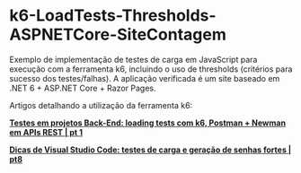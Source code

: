 # k6-LoadTests-Thresholds-ASPNETCore-SiteContagem
Exemplo de implementação de testes de carga em JavaScript para execução com a ferramenta k6, incluindo o uso de thresholds (critérios para sucesso dos testes/falhas). A aplicação verificada é um site baseado em .NET 6 + ASP.NET Core + Razor Pages.

Artigos detalhando a utilização da ferramenta k6:

[**Testes em projetos Back-End: loading tests com k6, Postman + Newman em APIs REST | pt 1**](https://renatogroffe.medium.com/testes-em-projetos-back-end-loading-tests-com-k6-postman-newman-em-apis-rest-pt-1-322a9387ff40)


[**Dicas de Visual Studio Code: testes de carga e geração de senhas fortes | pt8**](https://renatogroffe.medium.com/dicas-de-visual-studio-code-testes-de-carga-e-gera%C3%A7%C3%A3o-de-senhas-fortes-pt8-751cfe688dc9)